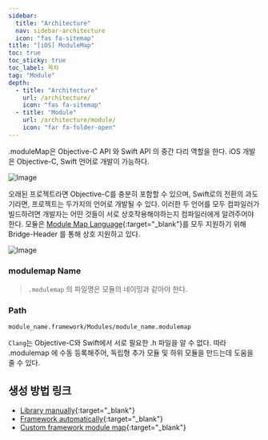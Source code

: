 ```yaml
---
sidebar:
  title: "Architecture"
  nav: sidebar-architecture
  icon: "fas fa-sitemap"
title: "[iOS] ModuleMap"
toc: true
toc_sticky: true
toc_label: 목차
tag: "Module"
depth:
  - title: "Architecture"
    url: /architecture/
    icon: "fas fa-sitemap"
  - title: "Module"
    url: /architecture/module/
    icon: "far fa-folder-open"
---
```

.moduleMap은 Objective-C API 와 Swift API 의 중간 다리 역할을 한다. iOS 개발은 Objective-C, Swift 언어로 개발이 가능하다.   

![Image](https://i.stack.imgur.com/0QJ8P.png)

오래된 프로젝트라면 Objective-C를 충분히 포함할 수 있으며, Swift로의 전환의 과도기라면, 프로젝트는 두가지의 언어로 개발될 수 있다. 이러한 두 언어를 모두 컴파일러가 빌드하려면 개발자는 어떤 것들이 서로 상호작용해야하는지 컴파일러에게 알려주어야 한다. 모듈은 [<i class="fas fa-link"></i> Module Map Language](https://clang.llvm.org/docs/Modules.html#module-map-language){:target="_blank"}를 모두 지원하기 위해 Bridge-Header 를 통해 상호 지원하고 있다.  

![Image](https://i.stack.imgur.com/cEuwx.png)
 
### modulemap Name
> `.modulemap` 의 파일명은 모듈의 네이밍과 같아야 한다.

### Path
```
module_name.framework/Modules/module_name.modulemap
```


`Clang`는 Objective-C와 Swift에서 서로 필요한 .h 파일을 알 수 없다. 따라 .modulemap 에 수동 등록해주어, 독립형 추가 모듈 및 하위 모듈을 만드는데 도움을 줄 수 있다.

## 생성 방법 링크
* [<i class="fas fa-link"></i> Library manually](https://stackoverflow.com/questions/32125338/how-can-i-use-an-a-static-library-in-swift/59215981#59215981){:target="_blank"}
* [<i class="fas fa-link"></i> Framework automatically](https://stackoverflow.com/questions/24272184/connect-objective-c-framework-to-swift-ios-8-app-parse-framework/59216086#59216086){:target="_blank"}
* [<i class="fas fa-link"></i> Custom framework module map](https://stackoverflow.com/questions/30704268/no-umbrella-header-found-for-target-module-map-will-not-be-generated/57665560#57665560){:target="_blank"}

